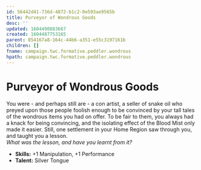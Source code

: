 ```yaml
---
id: 56442d41-736d-4872-b1c2-0e593ae9565b
title: Purveyor of Wondrous Goods
desc: ''
updated: 1604490883667
created: 1604487753165
parent: 854167a8-164c-44b6-a351-e55c3197161b
children: []
fname: campaign.twc.formative.peddler.wondrous
hpath: campaign.twc.formative.peddler.wondrous
---
```

# Purveyor of Wondrous Goods

You were - and perhaps still are - a con artist, a seller of snake oil who preyed upon those people foolish enough to be convinced by your tall tales of the wondrous items you had on offer. To be fair to them, you always had a knack for being convincing, and the isolating effect of the Blood Mist only made it easier. Still, one settlement in your Home Region saw through you, and taught you a lesson.<br>
_What was the lesson, and have you learnt from it?_

- **Skills:** +1 Manipulation, +1 Performance
- **Talent:** Silver Tongue

